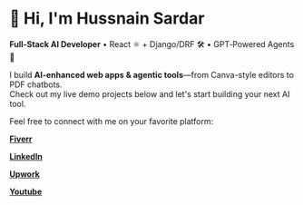 # 👋 Hi, I'm Hussnain Sardar
**Full-Stack AI Developer** • React ⚛️ + Django/DRF 🛠️ • GPT‑Powered Agents 🤖

I build **AI-enhanced web apps & agentic tools**—from Canva-style editors to PDF chatbots.  
Check out my live demo projects below and let's start building your next AI tool.

Feel free to connect with me on your favorite platform:

**[Fiverr]([https://www.fiverr.com/hussnain1981?up_rollout=true](https://www.fiverr.com/s/DB6R167))**

**[LinkedIn](https://www.linkedin.com/in/sardar-hussnain-268022240)**

**[Upwork](https://www.upwork.com/freelancers/~01e278234731347daf?mp_source=share)**

**[Youtube](https://www.youtube.com/channel/UCEuSmMLMpCg3KvWSkgTBTjg)**
